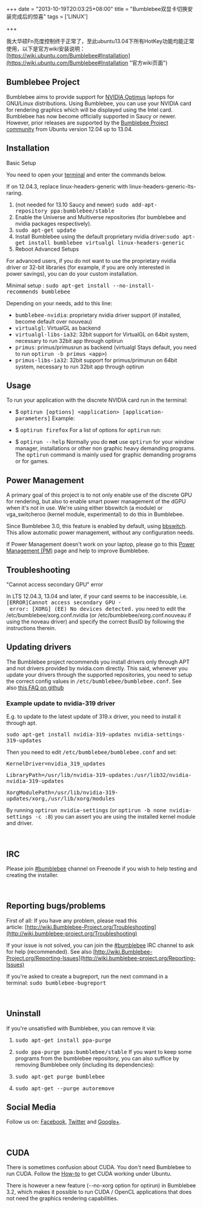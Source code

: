 +++
date = "2013-10-19T20:03:25+08:00"
title = "Bumblebee双显卡切换安装完成后的惊喜"
tags = ['LINUX']

+++

我大华硕Fn亮度控制终于正常了，至此ubuntu13.04下所有HotKey功能均能正常使用，以下是官方wiki安装说明：[https://wiki.ubuntu.com/Bumblebee#Installation](https://wiki.ubuntu.com/Bumblebee#Installation "官方wiki页面")

## Bumblebee Project

Bumblebee aims to provide support for [NVIDIA Optimus](http://www.nvidia.com/object/optimus_technology.html) laptops for GNU/Linux distributions. Using Bumblebee, you can use your NVIDIA card for rendering graphics which will be displayed using the Intel card. Bumblebee has now become officially supported in Saucy or newer. However, prior releases are supported by the [Bumblebee Project community](https://launchpad.net/~bumblebee) from Ubuntu version 12.04 up to 13.04.

## Installation

Basic Setup

You need to open your [terminal](http://askubuntu.com/questions/38162/what-is-the-terminal) and enter the commands below.

If on 12.04.3, replace linux-headers-generic with linux-headers-generic-lts-raring.

1.  (not needed for 13.10 Saucy and newer) <tt>sudo add-apt-repository ppa:bumblebee/stable</tt>
2.  Enable the Universe and Multiverse repositories (for bumblebee and nvidia packages respectively).
3.  <tt>sudo apt-get update</tt>
4.  Install Bumblebee using the default proprietary nvidia driver:<tt>sudo apt-get install bumblebee virtualgl linux-headers-generic</tt>
5.  Reboot
  Advanced Setups

For advanced users, if you do not want to use the proprietary nvidia driver or 32-bit libraries (for example, if you are only interested in power savings), you can do your custom installation.

Minimal setup : <tt>sudo apt-get install --no-install-recommends bumblebee</tt>

Depending on your needs, add to this line:

*   <tt>bumblebee-nvidia</tt>: proprietary nvidia driver support (if installed, become default over nouveau)
*   <tt>virtualgl</tt>: VirtualGL as backend
*   <tt>virtualgl-libs-ia32</tt>: 32bit support for VirtualGL on 64bit system, necessary to run 32bit app through optirun
*   <tt>primus</tt>: primus/primusrun as backend (virtualgl Stays default, you need to run <tt>optirun -b primus &lt;app&gt;</tt>)
*   <tt>primus-libs-ia32</tt>: 32bit support for primus/primurun on 64bit system, necessary to run 32bit app through optirun

## Usage

To run your application with the discrete NVIDIA card run in the terminal:

*   $ <tt>optirun [options] &lt;application&gt; [application-parameters]</tt>
  Example:

*   $ <tt>optirun firefox</tt>
  For a list of options for <tt>optirun</tt> run:

*   $ <tt>optirun --help</tt>
  Normally you do **not** use <tt>optirun</tt> for your window manager, installations or other non graphic heavy demanding programs. The <tt>optirun</tt> command is mainly used for graphic demanding programs or for games.

## Power Management

A primary goal of this project is to not only enable use of the discrete GPU for rendering, but also to enable smart power management of the dGPU when it's not in use. We're using either bbswitch (a module) or vga_switcheroo (kernel module, experimental) to do this in Bumblebee.

Since Bumblebee 3.0, this feature is enabled by default, using [bbswitch](https://github.com/Bumblebee-Project/bbswitch). This allow automatic power management, without any configuration needs.

If Power Management doesn't work on your laptop, please go to this [Power Management (PM)](http://wiki.bumblebee-project.org/Power-Management) page and help to improve Bumblebee.

## Troubleshooting

"Cannot access secondary GPU" error

In LTS 12.04.3, 13.04 and later, if your card seems to be inaccessible, i.e.<tt>[ERROR]Cannot access secondary GPU - error: [XORG] (EE) No devices detected.</tt> you need to edit the /etc/bumblebee/xorg.conf.nvidia (or /etc/bumblebee/xorg.conf.nouveau if using the noveau driver) and specify the correct BusID by following the instructions therein.

## Updating drivers

The Bumblebee project recommends you install drivers only through APT and not drivers provided by nvidia.com directly. This said, whenever you update your drivers through the supported repositories, you need to setup the correct config values in <tt>/etc/bumblebee/bumblebee.conf</tt>. See also [this FAQ on github](https://github.com/Bumblebee-Project/Bumblebee/wiki/Troubleshooting#bumblebeed-module-nvidia-is-not-found)

### Example update to nvidia-319 driver

E.g. to update to the latest update of 319.x driver, you need to install it through apt.

<tt>sudo apt-get install nvidia-319-updates nvidia-settings-319-updates</tt>

Then you need to edit <tt>/etc/bumblebee/bumblebee.conf</tt> and set:

<tt>KernelDriver=nvidia_319_updates</tt>

<tt>LibraryPath=/usr/lib/nvidia-319-updates:/usr/lib32/nvidia-nvidia-319-updates</tt>

<tt>XorgModulePath=/usr/lib/nvidia-319-updates/xorg,/usr/lib/xorg/modules</tt>

By running <tt>optirun nvidia-settings</tt> (or <tt>optirun -b none nvidia-settings -c :8</tt>) you can assert you are using the installed kernel module and driver.

&nbsp;

## IRC

Please join [#bumblebee](http://webchat.freenode.net/?channels=#bumblebee) channel on Freenode if you wish to help testing and creating the installer.

&nbsp;

## Reporting bugs/problems

First of all: If you have any problem, please read this article: [http://wiki.Bumblebee-Project.org/Troubleshooting](http://wiki.bumblebee-project.org/Troubleshooting)

If your issue is not solved, you can join the [#bumblebee](http://webchat.freenode.net/?channels=#bumblebee) IRC channel to ask for help (recommended). See also [http://wiki.Bumblebee-Project.org/Reporting-Issues](http://wiki.bumblebee-project.org/Reporting-Issues)

If you're asked to create a bugreport, run the next command in a terminal: <tt>sudo bumblebee-bugreport</tt>

&nbsp;

## Uninstall

If you're unsatisfied with Bumblebee, you can remove it via:

1.  <tt>sudo apt-get install ppa-purge</tt>
2.  <tt>sudo ppa-purge ppa:bumblebee/stable</tt>
  If you want to keep some programs from the bumblebee repository, you can also suffice by removing Bumblebee only (including its dependencies):

3.  <tt>sudo apt-get purge bumblebee</tt>
4.  <tt>sudo apt-get --purge autoremove</tt>
  &nbsp;

## Social Media

Follow us on: [Facebook](http://www.facebook.com/BumblebeeProject), [Twitter](https://twitter.com/#!/Team_Bumblebee) and [Google+](http://gplus.to/Bumblebee).

&nbsp;

## CUDA

There is sometimes confusion about CUDA. You don't need Bumblebee to run CUDA. Follow the [How-to](http://askubuntu.com/questions/131506/how-can-i-get-nvidia-cuda-or-opencl-working-on-a-laptop-with-nvidia-discrete-car) to get CUDA working under Ubuntu.

There is however a new feature (--no-xorg option for optirun) in Bumblebee 3.2, which makes it possible to run CUDA / OpenCL applications that does not need the graphics rendering capabilities.
